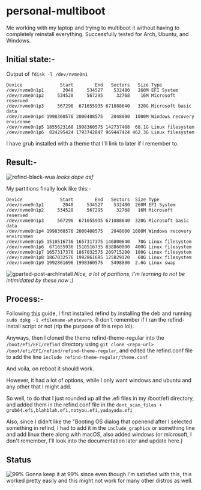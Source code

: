 # personal-multiboot
Me working with my laptop and trying to multiboot it without having to completely reinstall everything. Successfully tested for Arch, Ubuntu, and Windows.

## Initial state:-
Output of `fdisk -l /dev/nvme0n1`
```
Device              Start        End   Sectors   Size Type
/dev/nvme0n1p1       2048     534527    532480   260M EFI System
/dev/nvme0n1p2     534528     567295     32768    16M Microsoft reserved
/dev/nvme0n1p3     567296  671655935 671088640   320G Microsoft basic data
/dev/nvme0n1p4 1998360576 2000408575   2048000  1000M Windows recovery environme
/dev/nvme0n1p5 1855623168 1998360575 142737408  68.1G Linux filesystem
/dev/nvme0n1p6  824295424 1793742847 969447424 462.3G Linux filesystem
```
I have grub installed with a theme that I'll link to later if I remember to. 

## Result:-
![refind-black-wua](https://user-images.githubusercontent.com/46960231/115958379-e25bba00-a524-11eb-945f-594c19b37c7e.png)
*looks dope asf*

My partitions finally look like this:-
```
Device              Start        End   Sectors  Size Type
/dev/nvme0n1p1       2048     534527    532480  260M EFI System
/dev/nvme0n1p2     534528     567295     32768   16M Microsoft reserved
/dev/nvme0n1p3     567296  671655935 671088640  320G Microsoft basic data
/dev/nvme0n1p4 1998360576 2000408575   2048000 1000M Windows recovery environmen
/dev/nvme0n1p5 1510516736 1657317375 146800640   70G Linux filesystem
/dev/nvme0n1p6  671655936 1510516735 838860800  400G Linux filesystem
/dev/nvme0n1p7 1657317376 1867032575 209715200  100G Linux filesystem
/dev/nvme0n1p8 1867032576 1992861695 125829120   60G Linux filesystem
/dev/nvme0n1p9 1992861696 1998360575   5498880  2.6G Linux swap
```
![gparted-post-archInstall](https://user-images.githubusercontent.com/46960231/115958568-93faeb00-a525-11eb-856d-c368e8a622c5.png)
*Nice, a lot of paritions, I'm learning to not be intimidated by these now :)*
## Process:-
Following [this](https://medium.com/@manujarvinen/setting-up-a-multi-boot-of-5-linux-distributions-ca1fcf8d502) guide, I first installed refind by installing the deb and running `sudo dpkg -i <filename-whatever>`. 
(I don't remember if I ran the refind-install script or not (rip the purpose of this repo lol).

Anyways, then I cloned the theme refind-theme-regular into the `/boot/efi/EFI/refind` directory using `git clone <repo-url> /boot/efi/EFI/refind/refind-theme-regular`, and edited the refind.conf file to add the line `include refind-theme-regular/theme.conf`   

And voila, on reboot it should work. 

However, it had a lot of options, while I only want windows and ubuntu and any other that I might add.

So well, to do that I just rounded up all the .efi files in my /boot/efi directory, and added them in the refind.conf file in the `dont_scan_files + grub64.efi,blahblah.efi,notyou.efi,yadayada.efi`

Also, since I didn't like the "Booting OS dialog that openend after I selected something in refind, I had to add it in the `include_graphics` or something line and add linux there along with macOS, also added windows (or microsoft, I don't remember, I'll look into the documentation later and update here.) 



## Status
![99%](https://progress-bar.dev/99)
Gonna keep it at 99% since even though I'm satisfied with this, this worked pretty easily and this might not work for many other distros as well.

